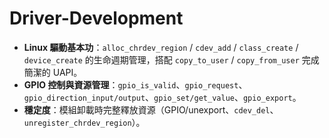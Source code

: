 # Driver-Development
- **Linux 驅動基本功**：`alloc_chrdev_region` / `cdev_add` / `class_create` / `device_create` 的生命週期管理，搭配 `copy_to_user` / `copy_from_user` 完成簡潔的 UAPI。  
- **GPIO 控制與資源管理**：`gpio_is_valid`、`gpio_request`、`gpio_direction_input/output`、`gpio_set/get_value`、`gpio_export`。  
- **穩定度**：模組卸載時完整釋放資源（GPIO/unexport、`cdev_del`、`unregister_chrdev_region`）。
